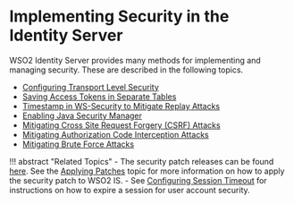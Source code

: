 # Implementing Security in the Identity Server

WSO2 Identity Server provides many methods for implementing and managing
security. These are described in the following topics.

-   [Configuring Transport Level Security](../../administer/configuring-transport-level-security)
-   [Saving Access Tokens in Separate Tables](../../using-wso2-identity-server/saving-access-tokens-in-separate-tables)
-   [Timestamp in WS-Security to Mitigate Replay Attacks](../../using-wso2-identity-server/timestamp-in-ws-security-to-mitigate-replay-attacks)
-   [Enabling Java Security Manager](../../administer/enabling-java-security-manager)
-   [Mitigating Cross Site Request Forgery (CSRF) Attacks](../../using-wso2-identity-server/mitigating-cross-site-request-forgery-csrf-attacks)
-   [Mitigating Authorization Code Interception Attacks](../../using-wso2-identity-server/mitigating-authorization-code-interception-attacks)
-   [Mitigating Brute Force Attacks](../../using-wso2-identity-server/mitigating-brute-force-attacks)

!!! abstract "Related Topics" 
    -   The security patch releases can be found [here](http://wso2.com/security-patch-releases#identity-server). See the [Applying Patches](../../administer/wso2-patch-application-process#applying-patches-to-the-product) topic for more information on how to apply the security patch to WSO2 IS.
    -   See [Configuring Session Timeout](../../using-wso2-identity-server/configuring-session-timeout) for instructions on how to expire a session for user account security.

